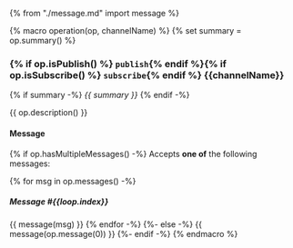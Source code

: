 {% from "./message.md" import message %}

{% macro operation(op, channelName) %}
{% set summary = op.summary() %}
### {% if op.isPublish() %} `publish`{% endif %}{% if op.isSubscribe() %} `subscribe`{% endif %} {{channelName}}

{% if summary -%} *{{ summary }}* {% endif -%}

{{ op.description() }}

#### Message

{% if op.hasMultipleMessages() -%}
Accepts **one of** the following messages:

{% for msg in op.messages() -%}
##### Message #{{loop.index}}
{{ message(msg) }}
{% endfor -%}
{%- else -%}
{{ message(op.message(0)) }}
{%- endif -%}
{% endmacro %}
